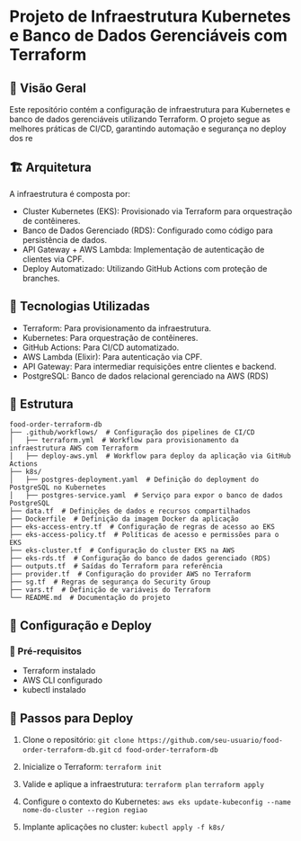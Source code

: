 # Projeto de Infraestrutura Kubernetes e Banco de Dados Gerenciáveis com Terraform

## 📌 Visão Geral

Este repositório contém a configuração de infraestrutura para Kubernetes e banco de dados gerenciáveis utilizando Terraform. O projeto segue as melhores práticas de CI/CD, garantindo automação e segurança no deploy dos re

## 🏗️ Arquitetura

A infraestrutura é composta por:
- Cluster Kubernetes (EKS): Provisionado via Terraform para orquestração de contêineres.
- Banco de Dados Gerenciado (RDS): Configurado como código para persistência de dados.
- API Gateway + AWS Lambda: Implementação de autenticação de clientes via CPF.
- Deploy Automatizado: Utilizando GitHub Actions com proteção de branches.


## 🚀 Tecnologias Utilizadas

- Terraform: Para provisionamento da infraestrutura.
- Kubernetes: Para orquestração de contêineres.
- GitHub Actions: Para CI/CD automatizado.
- AWS Lambda (Elixir): Para autenticação via CPF.
- API Gateway: Para intermediar requisições entre clientes e backend.
- PostgreSQL: Banco de dados relacional gerenciado na AWS (RDS)

## 📁 Estrutura
```
food-order-terraform-db
├── .github/workflows/  # Configuração dos pipelines de CI/CD
│   ├── terraform.yml  # Workflow para provisionamento da infraestrutura AWS com Terraform
│   ├── deploy-aws.yml  # Workflow para deploy da aplicação via GitHub Actions
├── k8s/
│   ├── postgres-deployment.yaml  # Definição do deployment do PostgreSQL no Kubernetes
│   ├── postgres-service.yaml  # Serviço para expor o banco de dados PostgreSQL
├── data.tf  # Definições de dados e recursos compartilhados
├── Dockerfile  # Definição da imagem Docker da aplicação
├── eks-access-entry.tf  # Configuração de regras de acesso ao EKS
├── eks-access-policy.tf  # Políticas de acesso e permissões para o EKS
├── eks-cluster.tf  # Configuração do cluster EKS na AWS
├── eks-rds.tf  # Configuração do banco de dados gerenciado (RDS)
├── outputs.tf  # Saídas do Terraform para referência
├── provider.tf  # Configuração do provider AWS no Terraform
├── sg.tf  # Regras de segurança do Security Group
├── vars.tf  # Definição de variáveis do Terraform
└── README.md  # Documentação do projeto
```

## 🔧 Configuração e Deploy
### 📌 Pré-requisitos
- Terraform instalado
- AWS CLI configurado
- kubectl instalado

## 🚀 Passos para Deploy

1. Clone o repositório: 
```git clone https://github.com/seu-usuario/food-order-terraform-db.git```
```cd food-order-terraform-db```

2. Inicialize o Terraform:
```terraform init```

3. Valide e aplique a infraestrutura:
```terraform plan```
```terraform apply```

4. Configure o contexto do Kubernetes:
```aws eks update-kubeconfig --name nome-do-cluster --region regiao```

5. Implante aplicações no cluster:
```kubectl apply -f k8s/```